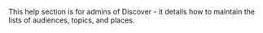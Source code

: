 This help section is for admins of Discover - it details how to maintain the lists of audiences, topics, and places.
